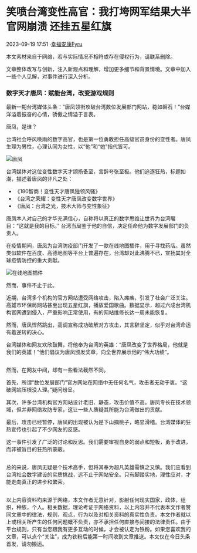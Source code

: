 # 笑喷台湾变性高官：我打垮网军结果大半官网崩溃 还挂五星红旗

2023-09-19 17:51 ·[幸福安康Fyru](https://www.toutiao.com/c/user/token/MS4wLjABAAAAQcyHt7pJ2PC_lUf8m50fHH0MfIIbYndJmA-q4wBki2qp22Kwn4mSjtLUKEm12Af9/?source=tuwen_detail)

本文素材来自于网络，若与实际情况不相符或存在侵权行为，请联系删除。

文章整体改写与创新，注入新观点和理解，增加更多细节和背景情境。文章中加入一些个人见解，对事件进行深入分析。

### 数字天才唐凤：赋能台湾，改变游戏规则

最新一期台湾媒体头条：“唐凤领衔攻破台湾数位发展部门网站，稳如磐石！”台媒洋溢着振奋的心情，骄傲之情溢于言表。

唐凤，是谁？

台湾社会呼风唤雨的数字高官，也是第一位勇敢担任高级官员身份的变性者。唐凤生理为男性，心理认同为女性，以“他”和“她”指代皆可。

![唐凤](https://p3-sign.toutiaoimg.com/tos-cn-i-qvj2lq49k0/c9263a3aae97439f8d7913a07355084e~tplv-tt-origin-web:gif.jpeg?_iz=58558&from=article.pc_detail&lk3s=953192f4&x-expires=1740477145&x-signature=rrUFJWtLpdb1If2x5MdCorDoPHw%3D)

台湾媒体对这位变性数字天才颂扬备至，言辞夸张至极。他们追逐狂热，标题如潮，描述着唐凤的非凡之处：

- 《180智商！变性天才唐凤独领风骚》
- 《台湾之荣耀：变性天才唐凤改变数字世界》
- 《唐凤：台湾之光，技术大师与变性象征》

唐凤本人对自己的才华充满信心，自称将以真正的数字思维让世界为台湾瞩目：“这就是我的目标。” 台湾当局鉴于他的自信，决定任命他为数字发展部门的负责人。

在疫情期间，唐凤为台湾防疫部门开发了一款在线地图插件，用于寻找药店。虽然类似软件在百度、高德地图等平台上普遍存在，台湾却对此沸腾不已，宣扬其对全球疫情防控的重大贡献。

![在线地图插件](https://p26-sign.toutiaoimg.com/tos-cn-i-qvj2lq49k0/c58e75953b034fbda980c8317e79fa5b~tplv-tt-origin-web:gif.jpeg?_iz=58558&from=article.pc_detail&lk3s=953192f4&x-expires=1740477145&x-signature=BGTPLJm87I%2F1PDkAO59bFr2tAU8%3D)

然而，事件不止于此。

近期，台湾多个机构的官方网站遭受网络攻击，陷入瘫痪，引发了社会广泛关注。高雄市环保局网站甚至出现五星红旗，播放爱国歌曲。数据显示，超过六成台湾机构官网遭到侵入，严重影响正常使用，有的网站维修长达一周未能恢复。

然而，唐凤悍然跳出，高调宣称成功破解对方攻击，其言辞坚定，似乎对台湾命运有着逆转的决心。

台湾媒体和网友欢欣鼓舞，将他奉为台湾的英雄：“唐凤改变了世界格局，他就是我们的英雄！”他们倡议为唐凤颁发奖章，向全世界展示他的“伟大功绩”。

![唐凤的“伟大功绩”](data:image/gif;base64,R0lGODlhAQABAIAAAAAAAP///yH5BAEAAAAALAAAAAABAAEAAAIBRAA7)

然而，在网友中间，却有一些看法截然不同。

首先，所谓“数位发展部门”官方网站在网络中无任何名气，攻击者无动于衷。“这破网站压根没人理。”疑问纷呈。

其次，许多台湾机构官方网站设计老旧、静态，攻击价值不高。唐凤专长在技术领域，但并非网络攻防专家，这让一些人质疑其所能为台湾做出的贡献。

最后，攻击已经暂停，唐凤的出现被认为是下山摘桃子，略显滑稽。台湾媒体的狂热宣传也引起了不少网友的反感。

这一事件引发了广泛的讨论和反思。我们需要审视自身的弱点和短板，勇于改进，而非被盲目的狂热所蒙蔽。

![反思与讨论](data:image/gif;base64,R0lGODlhAQABAIAAAAAAAP///yH5BAEAAAAALAAAAAABAAEAAAIBRAA7)

总的来说，唐凤无疑是个技术高手，但将其奉为超凡英雄需慎之又慎。我们应看到台湾社会数字建设的实质挑战，远不止于网站安全。只有脚踏实地，理性应对，才能走向真正的进步和繁荣。

![进步与繁荣](data:image/gif;base64,R0lGODlhAQABAIAAAAAAAP///yH5BAEAAAAALAAAAAABAAEAAAIBRAA7)

以上内容资料均来源于网络，本文作者无意针对，影射任何现实国家，政体，组织，种族，个人。相关数据，理论考证于网络资料，以上内容并不代表本文作者赞同文章中的律法，规则，观点，行为以及对相关资料的真实性负责。本文作者就以上或相关所产生的任何问题概不负责，亦不承担任何直接与间接的法律责任。由于平台规则，只有当您跟我有更多互动的时候，才会被认定为铁粉。如果您喜欢我的文章，可以点个“关注”，成为铁粉后能第一时间收到文章推送。本文仅在今日头条首发，请勿搬运。